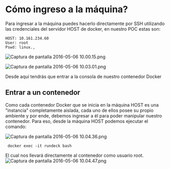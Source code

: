 # Cómo ingreso a la máquina? #

Para ingresar a la máquina puedes hacerlo directamente por SSH utilizando las credenciales del servidor HOST de docker, en nuestro POC estas son:

```
HOST: 10.161.234.60
User: root
Pswd: linux.,
```
![Captura de pantalla 2016-05-06 10.00.15.png](https://bitbucket.org/repo/rk5MXr/images/4272061096-Captura%20de%20pantalla%202016-05-06%2010.00.15.png)

![Captura de pantalla 2016-05-06 10.03.01.png](https://bitbucket.org/repo/rk5MXr/images/1751984794-Captura%20de%20pantalla%202016-05-06%2010.03.01.png)


Desde aquí tendrás que entrar a la consola de nuestro contenedor Docker

## Entrar a un contenedor  ##

Como cada contenedor Docker que se inicia en la máquina HOST es una "instancia" completamente aislada, cada uno de ellos posee su propio ambiente y por ende, debemos ingresar a él para poder manipular nuestro contenedor. Para eso, desde la máquina HOST podemos ejecutar el comando:

![Captura de pantalla 2016-05-06 10.04.36.png](https://bitbucket.org/repo/rk5MXr/images/1016687815-Captura%20de%20pantalla%202016-05-06%2010.04.36.png)

```
 docker exec -it rundeck bash
```

El cual nos llevará directamente al contenedor como usuario root.
![Captura de pantalla 2016-05-06 10.04.47.png](https://bitbucket.org/repo/rk5MXr/images/3797664646-Captura%20de%20pantalla%202016-05-06%2010.04.47.png)